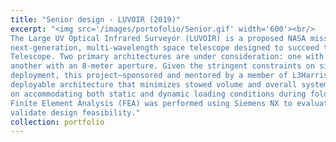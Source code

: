 ```yaml
---
title: "Senior design - LUVOIR (2019)"
excerpt: "<img src='/images/portofolio/Senior.gif' width='600'><br/>
The Large UV Optical Infrared Surveyor (LUVOIR) is a proposed NASA mission concept for a
next-generation, multi-wavelength space telescope designed to succeed the James Webb Space
Telescope. Two primary architectures are under consideration: one with a 15-meter aperture and
another with an 8-meter aperture. Given the stringent constraints on size and mass for space
deployment, this project—sponsored and mentored by a member of L3Harris—aimed to develop a
deployable architecture that minimizes stowed volume and overall system weight. The design focused
on accommodating both static and dynamic loading conditions during folding and deployment in space.
Finite Element Analysis (FEA) was performed using Siemens NX to evaluate structural performance and
validate design feasibility."
collection: portfolio
---
```

